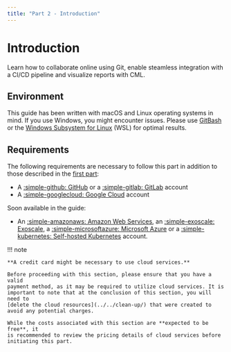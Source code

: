 ```yaml
---
title: "Part 2 - Introduction"
---
```


# Introduction

Learn how to collaborate online using Git, enable steamless integration with a CI/CD pipeline and visualize reports with CML.

## Environment

This guide has been written with macOS and Linux operating systems in mind. If
you use Windows, you might encounter issues. Please use
[GitBash](https://gitforwindows.org/) or the [Windows Subsystem for Linux](https://learn.microsoft.com/en-us/windows/wsl/)
(WSL) for optimal results.

## Requirements

The following requirements are necessary to follow this part in addition to those described in the [first part](../part-1-local-training-and-model-evaluation/introduction.md#requirements):

- A [:simple-github: GitHub](https://github.com) or a [:simple-gitlab: GitLab](https://gitlab.com) account
- A [:simple-googlecloud: Google Cloud](https://cloud.google.com) account

Soon available in the guide:

- An [:simple-amazonaws: Amazon Web Services](https://aws.amazon.com), an [:simple-exoscale: Exoscale](https://exoscale.com), a [:simple-microsoftazure: Microsoft Azure](https://azure.microsoft.com) or a [:simple-kubernetes: Self-hosted Kubernetes](https://rancher.com) account.

!!! note

    **A credit card might be necessary to use cloud services.**

    Before proceeding with this section, please ensure that you have a valid
    payment method, as it may be required to utilize cloud services. It is
    important to note that at the conclusion of this section, you will need to
    [delete the cloud resources](../../clean-up/) that were created to avoid any potential charges.

    While the costs associated with this section are **expected to be free**, it
    is recommended to review the pricing details of cloud services before
    initiating this part.
